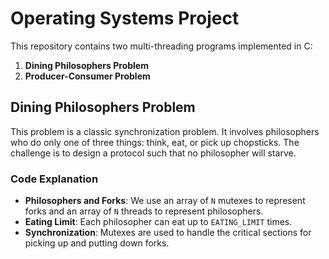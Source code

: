 # Operating Systems Project

This repository contains two multi-threading programs implemented in C:

1. **Dining Philosophers Problem**
2. **Producer-Consumer Problem**

## Dining Philosophers Problem

This problem is a classic synchronization problem. It involves philosophers who do only one of three things: think, eat, or pick up chopsticks. The challenge is to design a protocol such that no philosopher will starve.

### Code Explanation

- **Philosophers and Forks**: We use an array of `N` mutexes to represent forks and an array of `N` threads to represent philosophers.
- **Eating Limit**: Each philosopher can eat up to `EATING_LIMIT` times.
- **Synchronization**: Mutexes are used to handle the critical sections for picking up and putting down forks.


